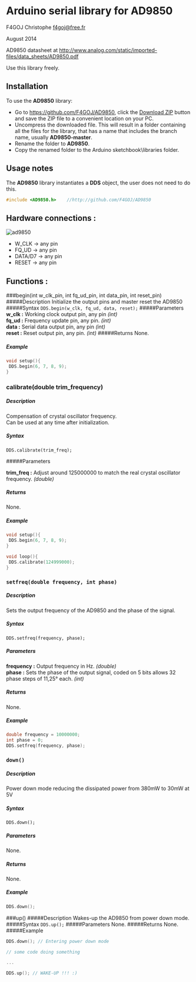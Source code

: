 # Arduino serial library for AD9850 #
F4GOJ Christophe f4goj@free.fr

August 2014

AD9850 datasheet at http://www.analog.com/static/imported-files/data_sheets/AD9850.pdf

Use this library freely.

## Installation ##
To use the **AD9850** library:  
- Go to https://github.com/F4GOJ/AD9850, click the [Download ZIP](https://github.com/F4GOJ/AD9850/archive/master.zip) button and save the ZIP file to a convenient location on your PC.
- Uncompress the downloaded file.  This will result in a folder containing all the files for the library, that has a name that includes the branch name, usually **AD9850-master**.
- Rename the folder to  **AD9850**.
- Copy the renamed folder to the Arduino sketchbook\libraries folder.


## Usage notes ##

The **AD9850** library instantiates a **DDS** object, the user does not need to do this.

```c++
#include <AD9850.h>    //http://github.com/F4GOJ/AD9850

```
## Hardware connections : ##

![ad9850](https://raw.githubusercontent.com/F4GOJ/AD9850/master/images/AD9850.png)

- W_CLK   -> any pin
- FQ_UD   -> any pin
- DATA/D7 -> any pin
- RESET   -> any pin

## Functions : ##

###begin(int w_clk_pin, int fq_ud_pin, int data_pin, int reset_pin)
#####Description
Initialize the output pins and master reset the AD9850
#####Syntax
`DDS.begin(w_clk, fq_ud, data, reset);`
#####Parameters
**w_clk :** Working clock output pin, any pin *(int)*<br>
**fq_ud :** Frequency update pin, any pin. *(int)*<br>
**data  :** Serial data output pin, any pin *(int)*<br>
**reset :** Reset output pin, any pin. *(int)*
#####Returns
None.
##### Example

```c++
void setup(){
 DDS.begin(6, 7, 8, 9);
}
```

### calibrate(double trim_frequency)
##### Description

Compensation of crystal oscillator frequency.<br>
Can be used at any time after initialization.

##### Syntax

`DDS.calibrate(trim_freq);`

#####Parameters

**trim_freq :** Adjust around 125000000 to match the real crystal oscillator frequency. *(double)*

##### Returns

None.

##### Example

```c++
void setup(){
 DDS.begin(6, 7, 8, 9);
}

void loop(){
 DDS.calibrate(124999000);
}
```

### `setfreq(double frequency, int phase)`

##### Description

Sets the output frequency of the AD9850 and the phase of the signal.

##### Syntax

`DDS.setfreq(frequency, phase);`

##### Parameters

**frequency :** Output frequency in Hz. *(double)*<br>
**phase :** Sets the phase of the output signal, coded on 5 bits allows 32 phase steps of 11,25° each. *(int)*

##### Returns

None.

##### Example

```c++
double frequency = 10000000;
int phase = 0;
DDS.setfreq(frequency, phase);
```

### `down()`

##### Description

Power down mode reducing the dissipated power from 380mW to 30mW at 5V

##### Syntax

`DDS.down();`

##### Parameters

None.

##### Returns
None.

##### Example

```c++
DDS.down();
```

###up()
#####Description
Wakes-up the AD9850 from power down mode.
#####Syntax
`DDS.up();`
#####Parameters
None.
#####Returns
None.
#####Example
```c++
DDS.down(); // Entering power down mode

// some code doing something

...

DDS.up(); // WAKE-UP !!! :)
```



